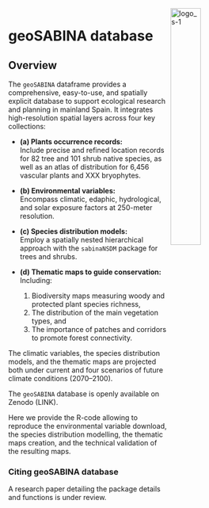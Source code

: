 <!-- Esto es para comentarios -->



<img width="35%" align= "right" alt="logo_s-1" src="https://github.com/geoSABINA/sabinaNSDM/assets/168073517/d29288b9-c1a7-47aa-8753-918c931e4c53"/>




# geoSABINA database



 <!-- <img width="252" alt="logo_s-1" src="https://github.com/geoSABINA/sabinaNSDM/assets/168073517/d29288b9-c1a7-47aa-8753-918c931e4c53">-->

 
## Overview

The `geoSABINA` dataframe provides a comprehensive, easy-to-use, and spatially explicit database to support ecological research and planning in mainland Spain. It integrates high-resolution spatial layers across four key collections:  

- **(a) Plants occurrence records:**  
  Include precise and refined location records for 82 tree and 101 shrub native species, as well as an atlas of distribution for 6,456 vascular plants and XXX bryophytes.  

- **(b) Environmental variables:**  
  Encompass climatic, edaphic, hydrological, and solar exposure factors at 250-meter resolution.  

- **(c) Species distribution models:**  
  Employ a spatially nested hierarchical approach with the `sabinaNSDM` package for trees and shrubs.  

- **(d) Thematic maps to guide conservation:**  
  Including:  
  1. Biodiversity maps measuring woody and protected plant species richness,  
  2. The distribution of the main vegetation types, and  
  3. The importance of patches and corridors to promote forest connectivity.  

The climatic variables, the species distribution models, and the thematic maps are projected both under current and four scenarios of future climate conditions (2070–2100).  

The `geoSABINA` database is openly available on Zenodo (LINK).  

Here we provide the R-code allowing to reproduce the environmental variable download, the species distribution modelling, the thematic maps creation, and the technical validation of the resulting maps.  

### Citing geoSABINA database

A research paper detailing the package details and functions is under review.
